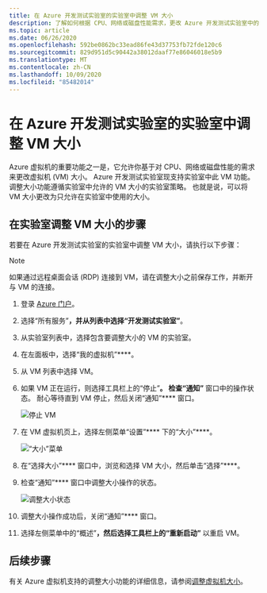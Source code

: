 ```yaml
---
title: 在 Azure 开发测试实验室的实验室中调整 VM 大小
description: 了解如何根据 CPU、网络或磁盘性能需求，更改 Azure 开发测试实验室中的虚拟机 (VM) 的大小。
ms.topic: article
ms.date: 06/26/2020
ms.openlocfilehash: 592be0862bc33ead86fe43d37753fb72fde120c6
ms.sourcegitcommit: 829d951d5c90442a38012daaf77e86046018e5b9
ms.translationtype: MT
ms.contentlocale: zh-CN
ms.lasthandoff: 10/09/2020
ms.locfileid: "85482014"
---
```

# <a name="resize-a-vm-in-a-lab-in-azure-devtest-labs"></a>在 Azure 开发测试实验室的实验室中调整 VM 大小
Azure 虚拟机的重要功能之一是，它允许你基于对 CPU、网络或磁盘性能的需求来更改虚拟机 (VM) 大小。 Azure 开发测试实验室现支持实验室中此 VM 功能。 调整大小功能遵循实验室中允许的 VM 大小的实验室策略。 也就是说，可以将 VM 大小更改为只允许在实验室中使用的大小。 


## <a name="steps-to-resize-a-vm-in-a-lab"></a>在实验室调整 VM 大小的步骤 
若要在 Azure 开发测试实验室的实验室中调整 VM 大小，请执行以下步骤： 

> [!NOTE]
> 如果通过远程桌面会话 (RDP) 连接到 VM，请在调整大小之前保存工作，并断开与 VM 的连接。

1. 登录 [Azure 门户](https://portal.azure.com)。
2. 选择“所有服务”****，并从列表中选择“开发测试实验室”****。
3. 从实验室列表中，选择包含要调整大小的 VM 的实验室。  
4. 在左面板中，选择“我的虚拟机”****。 
5. 从 VM 列表中选择 VM。
6. 如果 VM 正在运行，则选择工具栏上的“停止”****。 检查“通知”**** 窗口中的操作状态。 耐心等待直到 VM 停止，然后关闭“通知”**** 窗口。 

    ![停止 VM](media/devtest-lab-resize-vm/stop-vm.png)
1. 在 VM 虚拟机页上，选择左侧菜单“设置”**** 下的“大小”****。

    ![“大小”菜单](media/devtest-lab-resize-vm/size-menu.png)
1. 在“选择大小”**** 窗口中，浏览和选择 VM 大小，然后单击“选择”****。     
1. 检查“通知”**** 窗口中调整大小操作的状态。

    ![调整大小状态](media/devtest-lab-resize-vm/resize-status.png)
10. 调整大小操作成功后，关闭“通知”**** 窗口。 
11. 选择左侧菜单中的“概述”****，然后选择工具栏上的“重新启动”**** 以重启 VM。 

## <a name="next-steps"></a>后续步骤
有关 Azure 虚拟机支持的调整大小功能的详细信息，请参阅[调整虚拟机大小](https://azure.microsoft.com/blog/resize-virtual-machines/)。


